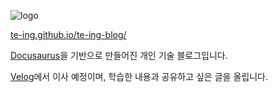 
![logo](https://github.com/user-attachments/assets/a2d0eb20-7835-4247-b8e0-cd2a365200e6)

[te-ing.github.io/te-ing-blog/](te-ing.github.io/te-ing-blog/)

[Docusaurus](https://docusaurus.io/)을 기반으로 만들어진 개인 기술 블로그입니다.

[Velog]([https://docusaurus.io/](https://velog.io/@te-ing/posts))에서 이사 예정이며, 학습한 내용과 공유하고 싶은 글을 올립니다.

